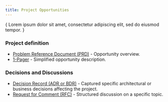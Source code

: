 ```yaml
---
title: Project Opportunities
---
```

<!---
The Project Management Documentation provides a set of templates to be used to document a project through the entire project lifecycle.
--->

{ Lorem ipsum dolor sit amet, consectetur adipiscing elit, sed do eiusmod tempor. }  

### Project definition
- [Problem Reference Document (PRD)](../templates/PRD-NNN_problem.md) - Opportunity overview.
- [1-Pager](../templates/1PG-NNN_project.md) - Simplified opportunity description.

### Decisions and Discussions
- [Decision Record (ADR or BDR)](../templates/ADR-NNN_decision.md) - Captured specific architectural or business decisions affecting the project.  
- [Request for Comment (RFC)](../templates/RFC-NNN_comments.md) - Structured discussion on a specific topic. 
